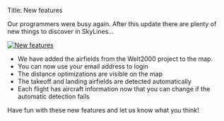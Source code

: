 Title: New features

Our programmers were busy again. After this update there are plenty of new things to discover in SkyLines...

[![New features]({filename}/images/new-features.jpg)]({filename}/images/new-features.jpg)

- We have added the airfields from the Welt2000 project to the map.
- You can now use your email address to login
- The distance optimizations are visible on the map
- The takeoff and landing airfields are detected automatically
- Each flight has aircraft information now that you can change if the automatic detection fails

Have fun with these new features and let us know what you think!

